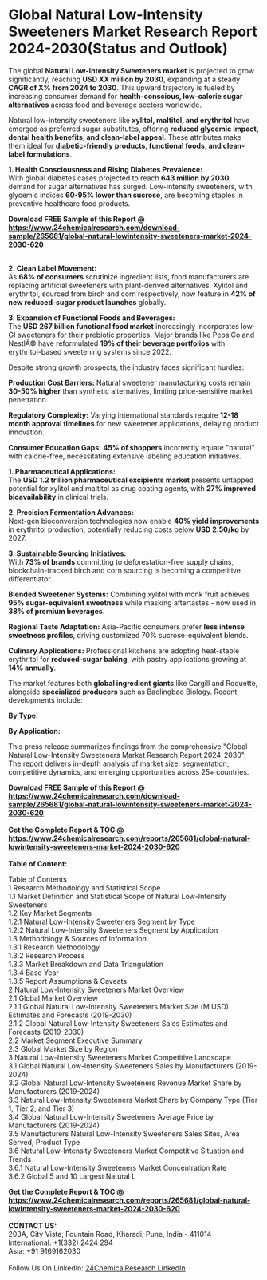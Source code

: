 <h1>Global Natural Low-Intensity Sweeteners Market Research Report 2024-2030(Status and Outlook)</h1><p>The global <strong>Natural Low-Intensity Sweeteners market</strong> is projected to grow significantly, reaching <strong>USD XX million by 2030</strong>, expanding at a steady <strong>CAGR of X% from 2024 to 2030</strong>. This upward trajectory is fueled by increasing consumer demand for <strong>health-conscious, low-calorie sugar alternatives</strong> across food and beverage sectors worldwide.</p><p>Natural low-intensity sweeteners like <strong>xylitol, maltitol, and erythritol</strong> have emerged as preferred sugar substitutes, offering <strong>reduced glycemic impact, dental health benefits, and clean-label appeal</strong>. These attributes make them ideal for <strong>diabetic-friendly products, functional foods, and clean-label formulations</strong>.</p><p><strong>1. Health Consciousness and Rising Diabetes Prevalence:</strong><br>
With global diabetes cases projected to reach <strong>643 million by 2030</strong>, demand for sugar alternatives has surged. Low-intensity sweeteners, with glycemic indices <strong>60-95% lower than sucrose</strong>, are becoming staples in preventive healthcare food products.</p><div><b>Download FREE Sample of this Report @ 
            <a href="https://www.24chemicalresearch.com/download-sample/265681/global-natural-lowintensity-sweeteners-market-2024-2030-620">
            https://www.24chemicalresearch.com/download-sample/265681/global-natural-lowintensity-sweeteners-market-2024-2030-620</a></b></div><br><p><strong>2. Clean Label Movement:</strong><br>
As <strong>68% of consumers</strong> scrutinize ingredient lists, food manufacturers are replacing artificial sweeteners with plant-derived alternatives. Xylitol and erythritol, sourced from birch and corn respectively, now feature in <strong>42% of new reduced-sugar product launches</strong> globally.</p><p><strong>3. Expansion of Functional Foods and Beverages:</strong><br>
The <strong>USD 267 billion functional food market</strong> increasingly incorporates low-GI sweeteners for their prebiotic properties. Major brands like PepsiCo and NestlÃ© have reformulated <strong>19% of their beverage portfolios</strong> with erythritol-based sweetening systems since 2022.</p><p>Despite strong growth prospects, the industry faces significant hurdles:</p><p><strong>Production Cost Barriers:</strong> Natural sweetener manufacturing costs remain <strong>30-50% higher</strong> than synthetic alternatives, limiting price-sensitive market penetration.</p><p><strong>Regulatory Complexity:</strong> Varying international standards require <strong>12-18 month approval timelines</strong> for new sweetener applications, delaying product innovation.</p><p><strong>Consumer Education Gaps:</strong> <strong>45% of shoppers</strong> incorrectly equate "natural" with calorie-free, necessitating extensive labeling education initiatives.</p><p><strong>1. Pharmaceutical Applications:</strong><br>
The <strong>USD 1.2 trillion pharmaceutical excipients market</strong> presents untapped potential for xylitol and maltitol as drug coating agents, with <strong>27% improved bioavailability</strong> in clinical trials.</p><p><strong>2. Precision Fermentation Advances:</strong><br>
Next-gen bioconversion technologies now enable <strong>40% yield improvements</strong> in erythritol production, potentially reducing costs below <strong>USD 2.50/kg</strong> by 2027.</p><p><strong>3. Sustainable Sourcing Initiatives:</strong><br>
With <strong>73% of brands</strong> committing to deforestation-free supply chains, blockchain-tracked birch and corn sourcing is becoming a competitive differentiator.</p><p><strong>Blended Sweetener Systems:</strong> Combining xylitol with monk fruit achieves <strong>95% sugar-equivalent sweetness</strong> while masking aftertastes - now used in <strong>38% of premium beverages</strong>.</p><p><strong>Regional Taste Adaptation:</strong> Asia-Pacific consumers prefer <strong>less intense sweetness profiles</strong>, driving customized 70% sucrose-equivalent blends.</p><p><strong>Culinary Applications:</strong> Professional kitchens are adopting heat-stable erythritol for <strong>reduced-sugar baking</strong>, with pastry applications growing at <strong>14% annually</strong>.</p><p>The market features both <strong>global ingredient giants</strong> like Cargill and Roquette, alongside <strong>specialized producers</strong> such as Baolingbao Biology. Recent developments include:</p><p><strong>By Type:</strong></p><p><strong>By Application:</strong></p><p>This press release summarizes findings from the comprehensive "Global Natural Low-Intensity Sweeteners Market Research Report 2024-2030". The report delivers in-depth analysis of market size, segmentation, competitive dynamics, and emerging opportunities across 25+ countries.</p><div><b>Download FREE Sample of this Report @ 
            <a href="https://www.24chemicalresearch.com/download-sample/265681/global-natural-lowintensity-sweeteners-market-2024-2030-620">
            https://www.24chemicalresearch.com/download-sample/265681/global-natural-lowintensity-sweeteners-market-2024-2030-620</a></b></div><br><div><b>Get the Complete Report & TOC @ 
            <a href="https://www.24chemicalresearch.com/reports/265681/global-natural-lowintensity-sweeteners-market-2024-2030-620">
            https://www.24chemicalresearch.com/reports/265681/global-natural-lowintensity-sweeteners-market-2024-2030-620</a></b></div><br>
            <b>Table of Content:</b><p>Table of Contents<br />
1 Research Methodology and Statistical Scope<br />
1.1 Market Definition and Statistical Scope of Natural Low-Intensity Sweeteners<br />
1.2 Key Market Segments<br />
1.2.1 Natural Low-Intensity Sweeteners Segment by Type<br />
1.2.2 Natural Low-Intensity Sweeteners Segment by Application<br />
1.3 Methodology & Sources of Information<br />
1.3.1 Research Methodology<br />
1.3.2 Research Process<br />
1.3.3 Market Breakdown and Data Triangulation<br />
1.3.4 Base Year<br />
1.3.5 Report Assumptions & Caveats<br />
2 Natural Low-Intensity Sweeteners Market Overview<br />
2.1 Global Market Overview<br />
2.1.1 Global Natural Low-Intensity Sweeteners Market Size (M USD) Estimates and Forecasts (2019-2030)<br />
2.1.2 Global Natural Low-Intensity Sweeteners Sales Estimates and Forecasts (2019-2030)<br />
2.2 Market Segment Executive Summary<br />
2.3 Global Market Size by Region<br />
3 Natural Low-Intensity Sweeteners Market Competitive Landscape<br />
3.1 Global Natural Low-Intensity Sweeteners Sales by Manufacturers (2019-2024)<br />
3.2 Global Natural Low-Intensity Sweeteners Revenue Market Share by Manufacturers (2019-2024)<br />
3.3 Natural Low-Intensity Sweeteners Market Share by Company Type (Tier 1, Tier 2, and Tier 3)<br />
3.4 Global Natural Low-Intensity Sweeteners Average Price by Manufacturers (2019-2024)<br />
3.5 Manufacturers Natural Low-Intensity Sweeteners Sales Sites, Area Served, Product Type<br />
3.6 Natural Low-Intensity Sweeteners Market Competitive Situation and Trends<br />
3.6.1 Natural Low-Intensity Sweeteners Market Concentration Rate<br />
3.6.2 Global 5 and 10 Largest Natural L</p><div><b>Get the Complete Report & TOC @ 
            <a href="https://www.24chemicalresearch.com/reports/265681/global-natural-lowintensity-sweeteners-market-2024-2030-620">
            https://www.24chemicalresearch.com/reports/265681/global-natural-lowintensity-sweeteners-market-2024-2030-620</a></b></div><br><b>CONTACT US:</b><br>
            203A, City Vista, Fountain Road, Kharadi, Pune, India - 411014<br>
            International: +1(332) 2424 294<br>
            Asia: +91 9169162030 <br><br>
            Follow Us On LinkedIn: <a href="https://www.linkedin.com/company/24chemicalresearch/">24ChemicalResearch LinkedIn</a>